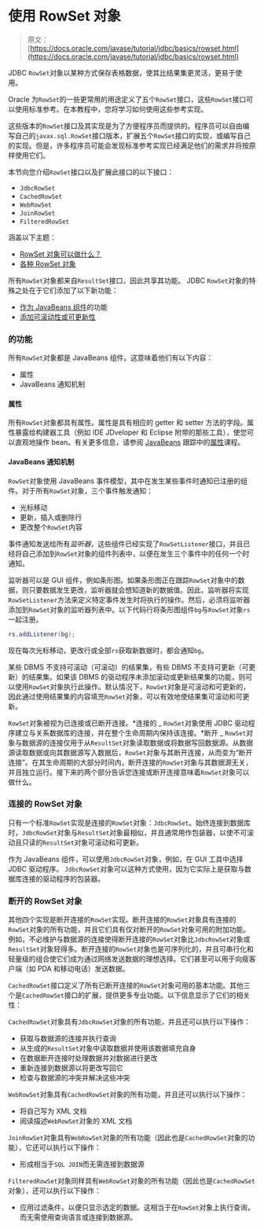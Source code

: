 # 使用 RowSet 对象

> 原文： [https://docs.oracle.com/javase/tutorial/jdbc/basics/rowset.html](https://docs.oracle.com/javase/tutorial/jdbc/basics/rowset.html)

JDBC `RowSet`对象以某种方式保存表格数据，使其比结果集更灵活，更易于使用。

Oracle 为`RowSet`的一些更常用的用途定义了五个`RowSet`接口，这些`RowSet`接口可以使用标准参考。在本教程中，您将学习如何使用这些参考实现。

这些版本的`RowSet`接口及其实现是为了方便程序员而提供的。程序员可以自由编写自己的`javax.sql.RowSet`接口版本，扩展五个`RowSet`接口的实现，或编写自己的实现。但是，许多程序员可能会发现标准参考实现已经满足他们的需求并将按原样使用它们。

本节向您介绍`RowSet`接口以及扩展此接口的以下接口：

*   `JdbcRowSet`
*   `CachedRowSet`
*   `WebRowSet`
*   `JoinRowSet`
*   `FilteredRowSet`

涵盖以下主题：

*   [RowSet 对象可以做什么？](#what_can_rowset_objects_do)
*   [各种 RowSet 对象](#kinds_of_rowset_objects)

所有`RowSet`对象都来自`ResultSet`接口，因此共享其功能。 JDBC `RowSet`对象的特殊之处在于它们添加了以下新功能：

*   [作为 JavaBeans 组件](#javabeans)的功能
*   [添加可滚动性或可更新性](#scrollability)

### 的功能

所有`RowSet`对象都是 JavaBeans 组件。这意味着他们有以下内容：

*   属性
*   JavaBeans 通知机制

#### 属性

所有`RowSet`对象都具有属性。属性是具有相应的 getter 和 setter 方法的字段。属性暴露给构建器工具（例如 IDE JDveloper 和 Eclipse 附带的那些工具），使您可以直观地操作 bean。有关更多信息，请参阅 [JavaBeans](../../javabeans/) 跟踪中的[属性](../../javabeans/writing/properties.html)课程。

#### JavaBeans 通知机制

`RowSet`对象使用 JavaBeans 事件模型，其中在发生某些事件时通知已注册的组件。对于所有`RowSet`对象，三个事件触发通知：

*   光标移动
*   更新，插入或删除行
*   更改整个`RowSet`内容

事件通知发送给所有*监听器*，这些组件已经实现了`RowSetListener`接口，并且已经将自己添加到`RowSet`对象的组件列表中，以便在发生三个事件中的任何一个时通知。

监听器可以是 GUI 组件，例如条形图。如果条形图正在跟踪`RowSet`对象中的数据，则只要数据发生更改，监听器就会想知道新的数据值。因此，监听器将实现`RowSetListener`方法来定义特定事件发生时将执行的操作。然后，必须将监听器添加到`RowSet`对象的监听器列表中。以下代码行将条形图组件`bg`与`RowSet`对象`rs`一起注册。

```java
rs.addListener(bg);

```

现在每次光标移动，更改行或全部`rs`获取新数据时，都会通知`bg`。

某些 DBMS 不支持可滚动（可滚动）的结果集，有些 DBMS 不支持可更新（可更新）的结果集。如果该 DBMS 的驱动程序未添加滚动或更新结果集的功能，则可以使用`RowSet`对象执行此操作。默认情况下，`RowSet`对象是可滚动和可更新的，因此通过使用结果集的内容填充`RowSet`对象，可以有效地使结果集可滚动和可更新。

`RowSet`对象被视为已连接或已断开连接。*连接的 _ `RowSet`对象使用 JDBC 驱动程序建立与关系数据库的连接，并在整个生命周期内保持该连接。*断开 _ `RowSet`对象与数据源的连接仅用于从`ResultSet`对象读取数据或将数据写回数据源。从数据源读取数据或向其数据源写入数据后，`RowSet`对象与其断开连接，从而变为“断开连接”。在其生命周期的大部分时间内，断开连接的`RowSet`对象与其数据源无关，并且独立运行。接下来的两个部分告诉您连接或断开连接意味着`RowSet`对象可以做什么。

### 连接的 RowSet 对象

只有一个标准`RowSet`实现是连接的`RowSet`对象：`JdbcRowSet`。始终连接到数据库时，`JdbcRowSet`对象与`ResultSet`对象最相似，并且通常用作包装器，以使不可滚动且只读的`ResultSet`对象可滚动和可更新。

作为 JavaBeans 组件，可以使用`JdbcRowSet`对象，例如，在 GUI 工具中选择 JDBC 驱动程序。 `JdbcRowSet`对象可以这种方式使用，因为它实际上是获取与数据库连接的驱动程序的包装器。

### 断开的 RowSet 对象

其他四个实现是断开连接的`RowSet`实现。断开连接的`RowSet`对象具有连接的`RowSet`对象的所有功能，并且它们具有仅对断开的`RowSet`对象可用的附加功能。例如，不必维护与数据源的连接使得断开连接的`RowSet`对象比`JdbcRowSet`对象或`ResultSet`对象轻得多。断开连接的`RowSet`对象也是可序列化的，并且可串行化和轻量级的组合使它们成为通过网络发送数据的理想选择。它们甚至可以用于向瘦客户端（如 PDA 和移动电话）发送数据。

`CachedRowSet`接口定义了所有已断开连接的`RowSet`对象可用的基本功能。其他三个是`CachedRowSet`接口的扩展，提供更多专业功能。以下信息显示了它们的相关性：

`CachedRowSet`对象具有`JdbcRowSet`对象的所有功能，并且还可以执行以下操作：

*   获取与数据源的连接并执行查询
*   从生成的`ResultSet`对象中读取数据并使用该数据填充自身
*   在数据断开连接时处理数据并对数据进行更改
*   重新连接到数据源以将更改写回它
*   检查与数据源的冲突并解决这些冲突

`WebRowSet`对象具有`CachedRowSet`对象的所有功能，并且还可以执行以下操作：

*   将自己写为 XML 文档
*   阅读描述`WebRowSet`对象的 XML 文档

`JoinRowSet`对象具有`WebRowSet`对象的所有功能（因此也是`CachedRowSet`对象的功能），它还可以执行以下操作：

*   形成相当于`SQL JOIN`而无需连接到数据源

`FilteredRowSet`对象同样具有`WebRowSet`对象的所有功能（因此也是`CachedRowSet`对象），还可以执行以下操作：

*   应用过滤条件，以便只显示选定的数据。这相当于在`RowSet`对象上执行查询，而无需使用查询语言或连接到数据源。